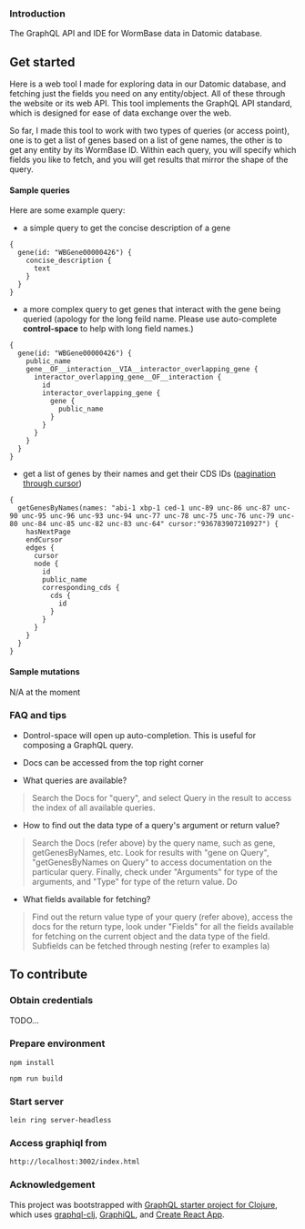 ### Introduction
The GraphQL API and IDE for WormBase data in Datomic database.

## Get started
Here is a web tool I made for exploring data in our Datomic database, and fetching just the fields you need on any entity/object. All of these through the website or its web API. This tool implements the GraphQL API standard, which is designed for ease of data exchange over the web.

So far, I made this tool to work with two types of queries (or access point), one is to get a list of genes based on a list of gene names, the other is to get any entity by its WormBase ID. Within each query, you will specify which fields you like to fetch, and you will get results that mirror the shape of the query.


#### Sample queries

Here are some example query:
* a simple query to get the concise description of a gene
```
{
  gene(id: "WBGene00000426") {
    concise_description {
      text
    }
  }
}
```

* a more complex query to get genes that interact with the gene being queried
(apology for the long feild name. Please use auto-complete **control-space** to help with long field names.)

```
{
  gene(id: "WBGene00000426") {
    public_name
    gene__OF__interaction__VIA__interactor_overlapping_gene {
      interactor_overlapping_gene__OF__interaction {
        id
        interactor_overlapping_gene {
          gene {
            public_name
          }
        }
      }
    }
  }
}
```

* get a list of genes by their names and get their CDS IDs ([pagination through cursor](http://graphql.org/learn/pagination/))
```
{
  getGenesByNames(names: "abi-1 xbp-1 ced-1 unc-89 unc-86 unc-87 unc-90 unc-95 unc-96 unc-93 unc-94 unc-77 unc-78 unc-75 unc-76 unc-79 unc-80 unc-84 unc-85 unc-82 unc-83 unc-64" cursor:"936783907210927") {
    hasNextPage
    endCursor
    edges {
      cursor
      node {
        id
        public_name
        corresponding_cds {
          cds {
            id
          }
        }
      }
    }
  }
}
```


#### Sample mutations

N/A at the moment

### FAQ and tips
* Dontrol-space will open up auto-completion. This is useful for composing a GraphQL query.
* Docs can be accessed from the top right corner

* What queries are available?
> Search the Docs for "query", and select Query in the result to access the index of all available queries.

* How to find out the data type of a query's argument or return value?
> Search the Docs (refer above) by the query name, such as gene, getGenesByNames, etc. Look for results with "gene on Query", "getGenesByNames on Query" to access documentation on the particular query. Finally, check under "Arguments" for type of the arguments, and "Type" for type of the return value. Do

* What fields available for fetching?
> Find out the return value type of your query (refer above), access the docs for the return type, look under "Fields" for all the fields available for fetching on the current object and the data type of the field. Subfields can be fetched through nesting (refer to examples la)


## To contribute

### Obtain credentials ###
TODO...

### Prepare environment

    npm install

    npm run build

### Start server

    lein ring server-headless

### Access graphiql from

    http://localhost:3002/index.html

### Acknowledgement

This project was bootstrapped with [GraphQL starter project for Clojure](https://github.com/tendant/graphql-clj-starter), which uses [graphql-clj](https://github.com/tendant/graphql-clj), [GraphiQL](https://github.com/graphql/graphiql), and [Create React App](https://github.com/facebookincubator/create-react-app).
